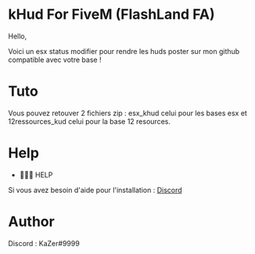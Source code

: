 # kHud For FiveM (FlashLand FA)

Hello, 

Voici un esx status modifier pour rendre les huds poster sur mon github compatible avec votre base !

# Tuto 
Vous pouvez retouver 2 fichiers zip : esx_khud celui pour les bases esx et 12ressources_kud celui pour la base 12 resources.

# Help

- 🙋🏻‍♂️ HELP 

Si vous avez besoin d'aide pour l'installation : [Discord](https://discord.gg/XvD25ByyVY)

# Author 
Discord : KaZer#9999
